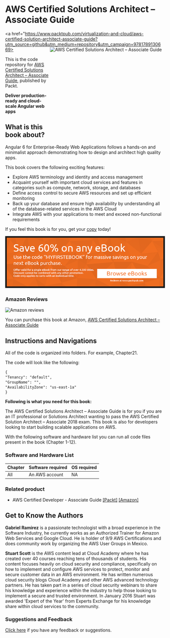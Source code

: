 # AWS Certified Solutions Architect – Associate Guide

<a href="https://www.packtpub.com/virtualization-and-cloud/aws-certified-solution-architect-associate-guide?utm_source=github&utm_medium=repository&utm_campaign=9781789130669><img src="https://www.packtpub.com/sites/default/files/9781789130669cover.png" alt="AWS Certified Solutions Architect – Associate Guide" height="256px" align="right"></a>

This is the code repository for [AWS Certified Solutions Architect – Associate Guide](https://www.packtpub.com/virtualization-and-cloud/aws-certified-solution-architect-associate-guide?utm_source=github&utm_medium=repository&utm_campaign=9781789130669), published by Packt.

**Deliver production-ready and cloud-scale Angular web apps**

## What is this book about?
Angular 6 for Enterprise-Ready Web Applications follows a hands-on and minimalist approach demonstrating how to design and architect high quality apps.

This book covers the following exciting features:
* Explore AWS terminology and identity and access management
* Acquaint yourself with important cloud services and features in categories such as compute, network, storage, and databases
* Define access control to secure AWS resources and set up efficient monitoring
* Back up your database and ensure high availability by understanding all of the database-related services in the AWS Cloud
* Integrate AWS with your applications to meet and exceed non-functional requirements

If you feel this book is for you, get your [copy](https://www.amazon.com/dp/1789130662) today!

<a href="https://www.packtpub.com/?utm_source=github&utm_medium=banner&utm_campaign=GitHubBanner"><img src="https://raw.githubusercontent.com/PacktPublishing/GitHub/master/GitHub.png" 
alt="https://www.packtpub.com/" border="5" /></a>

### Amazon Reviews

![Amazon reviews](https://github.com/techsachinkumar/test-repo/blob/master/Amazon.png)

You can purchase this book at Amazon, [AWS Certified Solutions Architect – Associate Guide](https://www.amazon.com/dp/1789130662)

## Instructions and Navigations
All of the code is organized into folders. For example, Chapter21.

The code will look like the following:
```
{
"Tenancy": "default",
"GroupName": "",
"AvailabilityZone": "us-east-1a"
}
```

**Following is what you need for this book:**

The AWS Certified Solutions Architect – Associate Guide is for you if you are an IT professional or Solutions Architect wanting to pass the AWS Certified Solution Architect – Associate 2018 exam. This book is also for developers looking to start building scalable applications on AWS.

With the following software and hardware list you can run all code files present in the book (Chapter 1-12).

### Software and Hardware List

| Chapter  | Software required                   | OS required                        |
| -------- | ------------------------------------| -----------------------------------|
| All      | An AWS account                      | NA                                 |


### Related product <Other books you may enjoy>
* AWS Certified Developer - Associate Guide [[Packt]](https://www.packtpub.com/virtualization-and-cloud/aws-certified-developer-associate-guide?utm_source=github&utm_medium=repository&utm_campaign=9781787125629) [[Amazon]](https://www.amazon.com/dp/1787125629)


## Get to Know the Authors
**Gabriel Ramirez** is a passionate technologist with a broad experience in the Software Industry, he currently works as an Authorized Trainer for Amazon Web Services and Google Cloud.
He is holder of 9/9 AWS Certifications and does community work by organizing the AWS User Groups in Mexico.

**Stuart Scott** is the AWS content lead at Cloud Academy where he has created over 40 courses reaching tens of thousands of students. His content focuses heavily on cloud security and compliance, specifically on how to implement and configure AWS services to protect, monitor and secure customer data in an AWS environment.
He has written numerous cloud security blogs Cloud Academy and other AWS advanced technology partners. He has taken part in a series of cloud security webinars to share his knowledge and experience within the industry to help those looking to implement a secure and trusted environment.
In January 2016 Stuart was awarded 'Expert of the Year' from Experts Exchange for his knowledge share within cloud services to the community.

### Suggestions and Feedback
[Click here](https://docs.google.com/forms/d/e/1FAIpQLSdy7dATC6QmEL81FIUuymZ0Wy9vH1jHkvpY57OiMeKGqib_Ow/viewform) if you have any feedback or suggestions.
